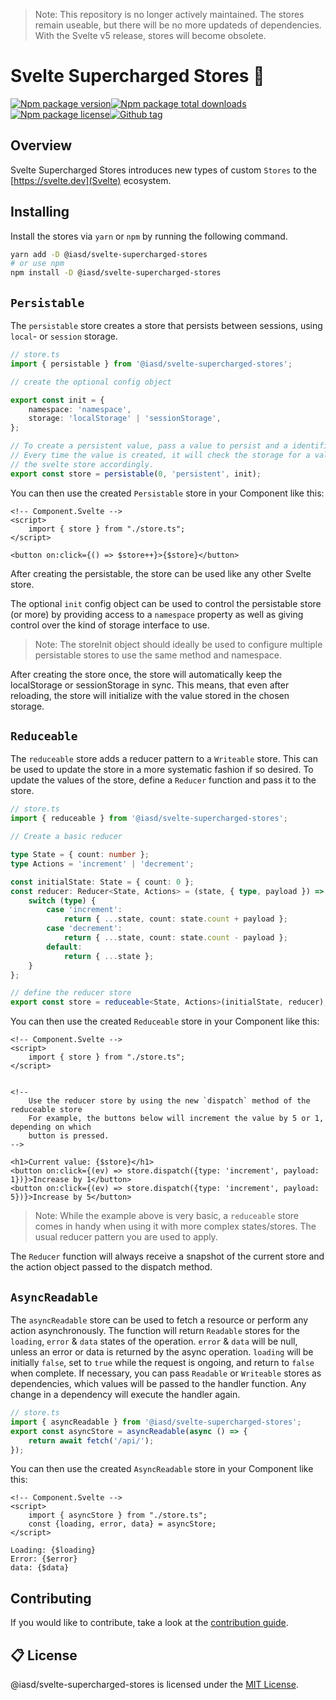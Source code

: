 > Note: This repository is no longer actively maintained. The stores remain useable, but there will be no more updateds of dependencies. With the Svelte v5 release, stores will become obsolete.

<!-- @format -->

# Svelte Supercharged Stores 🚀

[![Npm package version](https://badgen.net/npm/v/@iasd/svelte-supercharged-stores)](https://www.npmjs.com/package/@iasd/svelte-supercharged-stores)[![Npm package total downloads](https://badgen.net/npm/dt/@iasd/svelte-supercharged-stores)](https://npmjs.com/package/@iasd/svelte-supercharged-stores)[![Npm package license](https://badgen.net/npm/license/@iasd/svelte-supercharged-stores)](https://npmjs.com/package/@iasd/svelte-supercharged-stores)[![Github tag](https://badgen.net/github/tag/iamsebastiandev/svelte-supercharged-stores)](https://github.com/iamsebastiandev/flotsam/svelte-supercharged-stores)

## Overview

Svelte Supercharged Stores introduces new types of custom `Stores` to the [https://svelte.dev](Svelte) ecosystem.

## Installing

Install the stores via `yarn` or `npm` by running the following command.

```bash
yarn add -D @iasd/svelte-supercharged-stores
# or use npm
npm install -D @iasd/svelte-supercharged-stores
```

## `Persistable`

The `persistable` store creates a store that persists between sessions, using `local`- or `session` storage.

```ts
// store.ts
import { persistable } from '@iasd/svelte-supercharged-stores';

// create the optional config object

export const init = {
    namespace: 'namespace',
    storage: 'localStorage' | 'sessionStorage',
};

// To create a persistent value, pass a value to persist and a identifier string.
// Every time the value is created, it will check the storage for a value and set
// the svelte store accordingly.
export const store = persistable(0, 'persistent', init);
```

You can then use the created `Persistable` store in your Component like this:

```svelte
<!-- Component.Svelte -->
<script>
    import { store } from "./store.ts";
</script>

<button on:click={() => $store++}>{$store}</button>
```

After creating the persistable, the store can be used like any other Svelte store.

The optional `init` config object can be used to control the persistable store (or more) by providing access to a `namespace` property as well as giving control over the kind of storage interface to use.

> Note: The storeInit object should ideally be used to configure multiple persistable stores to use the same method and namespace.

After creating the store once, the store will automatically keep the localStorage or sessionStorage in sync. This means, that even after reloading, the store will initialize with the value stored in the chosen storage.

## `Reduceable`

The `reduceable` store adds a reducer pattern to a `Writeable` store. This can be used to update the store in a more systematic fashion if so desired. To update the values of the store, define a `Reducer` function and pass it to the store.

```ts
// store.ts
import { reduceable } from '@iasd/svelte-supercharged-stores';

// Create a basic reducer

type State = { count: number };
type Actions = 'increment' | 'decrement';

const initialState: State = { count: 0 };
const reducer: Reducer<State, Actions> = (state, { type, payload }) => {
    switch (type) {
        case 'increment':
            return { ...state, count: state.count + payload };
        case 'decrement':
            return { ...state, count: state.count - payload };
        default:
            return { ...state };
    }
};

// define the reducer store
export const store = reduceable<State, Actions>(initialState, reducer);
```

You can then use the created `Reduceable` store in your Component like this:

```svelte
<!-- Component.Svelte -->
<script>
    import { store } from "./store.ts";
</script>


<!--
	Use the reducer store by using the new `dispatch` method of the reduceable store
	For example, the buttons below will increment the value by 5 or 1, depending on which
	button is pressed.
-->

<h1>Current value: {$store}</h1>
<button on:click={(ev) => store.dispatch({type: 'increment', payload: 1})}>Increase by 1</button>
<button on:click={(ev) => store.dispatch({type: 'increment', payload: 5})}>Increase by 5</button>
```

> Note: While the example above is very basic, a `reduceable` store comes in handy when using it with more complex states/stores. The usual reducer pattern you are used to apply.

The `Reducer` function will always receive a snapshot of the current store and the action object passed to the dispatch method.

## `AsyncReadable`

The `asyncReadable` store can be used to fetch a resource or perform any action asynchronously. The function will return `Readable` stores for the `loading`, `error` & `data` states of the operation. `error` & `data` will be null, unless an error or data is returned by the async operation. `loading` will be initially `false`, set to `true` while the request is ongoing, and return to `false` when complete. If necessary, you can pass `Readable` or `Writeable` stores as dependencies, which values will be passed to the handler function. Any change in a dependency will execute the handler again.

```ts
// store.ts
import { asyncReadable } from '@iasd/svelte-supercharged-stores';
export const asyncStore = asyncReadable(async () => {
    return await fetch('/api/');
});
```

You can then use the created `AsyncReadable` store in your Component like this:

```svelte
<!-- Component.Svelte -->
<script>
    import { asyncStore } from "./store.ts";
    const {loading, error, data} = asyncStore;
</script>

Loading: {$loading}
Error: {$error}
data: {$data}
```

## Contributing

If you would like to contribute, take a look at the [contribution guide](./contributing.md).

## 📋 License

@iasd/svelte-supercharged-stores is licensed under the [MIT License](https://opensource.org/licenses/MIT).
